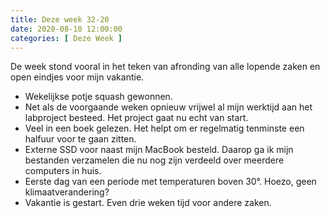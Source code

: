 ```yaml
---
title: Deze week 32-20
date: 2020-08-10 12:00:00
categories: [ Deze Week ]
---
```

De week stond vooral in het teken van afronding van alle lopende zaken en open eindjes voor mijn vakantie.

- Wekelijkse potje squash gewonnen.
- Net als de voorgaande weken opnieuw vrijwel al mijn werktijd aan het labproject besteed. Het project gaat nu echt van start.
- Veel in een boek gelezen. Het helpt om er regelmatig tenminste een halfuur voor te gaan zitten. 
- Externe SSD voor naast mijn MacBook besteld. Daarop ga ik mijn bestanden verzamelen die nu nog zijn verdeeld over meerdere computers in huis.
- Eerste dag van een periode met temperaturen boven 30°. Hoezo, geen klimaatverandering?
- Vakantie is gestart. Even drie weken tijd voor andere zaken.